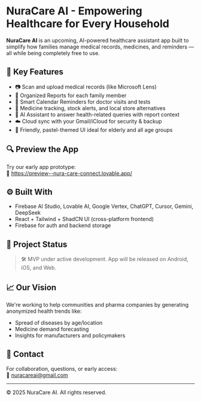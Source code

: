 # NuraCare AI - Empowering Healthcare for Every Household

**NuraCare AI** is an upcoming, AI-powered healthcare assistant app built to simplify how families manage medical records, medicines, and reminders — all while being completely free to use.

## 🌟 Key Features

- 📷 Scan and upload medical records (like Microsoft Lens)
- 📁 Organized Reports for each family member
- 📅 Smart Calendar Reminders for doctor visits and tests
- 💊 Medicine tracking, stock alerts, and local store alternatives
- 🤖 AI Assistant to answer health-related queries with report context
- ☁️ Cloud sync with your Gmail/iCloud for security & backup
- 👵 Friendly, pastel-themed UI ideal for elderly and all age groups

## 🔍 Preview the App

Try our early app prototype:  
🔗 [ https://preview--nura-care-connect.lovable.app/ ](https://preview--nura-care-connect.lovable.app/)

## ⚙️ Built With

- Firebase AI Studio, Lovable AI, Google Vertex, ChatGPT, Cursor, Gemini, DeepSeek
- React + Tailwind + ShadCN UI (cross-platform frontend)
- Firebase for auth and backend storage

## 📍 Project Status

> 🛠 MVP under active development. App will be released on Android, iOS, and Web.

## 📈 Our Vision

We're working to help communities and pharma companies by generating anonymized health trends like:
- Spread of diseases by age/location
- Medicine demand forecasting
- Insights for manufacturers and policymakers

## 💬 Contact

For collaboration, questions, or early access:  
📧 nuracareai@gmail.com

---

© 2025 NuraCare AI. All rights reserved.
